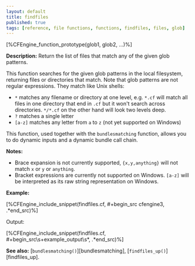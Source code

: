 ```yaml
---
layout: default
title: findfiles
published: true
tags: [reference, file functions, functions, findfiles, files, glob]
---
```


[%CFEngine_function_prototype(glob1, glob2, ...)%]

**Description:** Return the list of files that match any of the given glob patterns.

This function searches for the given glob patterns in the local
filesystem, returning files or directories that match.  Note that glob
patterns are not regular expressions.  They match like Unix shells:

* `*` matches any filename or directory at one level, e.g. `*.cf` will
match all files in one directory that end in `.cf` but it won't search
across directories.  `*/*.cf` on the other hand will look two levels
deep.
* `?` matches a single letter
* `[a-z]` matches any letter from `a` to `z` (not yet supported on Windows)

This function, used together with the `bundlesmatching` function,
allows you to do dynamic inputs and a dynamic bundle call chain.

**Notes:**

- Brace expansion is not currently supported, `{x,y,anything}` will not match `x` or `y` or `anything`.
- Bracket expressions are currently not supported on Windows. `[a-z]` will be interpreted as its raw string representation on Windows.

**Example:**


[%CFEngine_include_snippet(findfiles.cf, #\+begin_src cfengine3, .*end_src)%]

Output:

[%CFEngine_include_snippet(findfiles.cf, #\+begin_src\s+example_output\s*, .*end_src)%]

**See also:** [`bundlesmatching()`][bundlesmatching], [`findfiles_up()`][findfiles_up].
